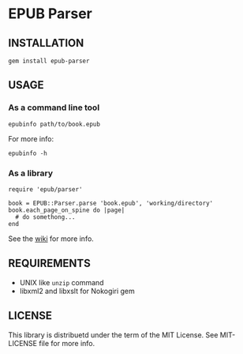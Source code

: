 EPUB Parser
===========

INSTALLATION
-------
    gem install epub-parser  

USAGE
-----

### As a command line tool

	epubinfo path/to/book.epub

For more info:

	epubinfo -h

### As a library

    require 'epub/parser'
    
    book = EPUB::Parser.parse 'book.epub', 'working/directory'
    book.each_page_on_spine do |page|
      # do somethong...
    end

See the [wiki][] for more info.

[wiki]:https://gitorious.org/epub/pages/EpubParser

REQUIREMENTS
------------
* UNIX like `unzip` command
* libxml2 and libxslt for Nokogiri gem

LICENSE
-------
This library is distribuetd under the term of the MIT License.
See MIT-LICENSE file for more info.
